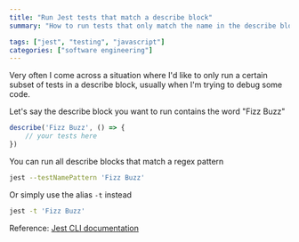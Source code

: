 ```yaml
---
title: "Run Jest tests that match a describe block"
summary: "How to run tests that only match the name in the describe block"

tags: ["jest", "testing", "javascript"]
categories: ["software engineering"]
---
```


Very often I come across a situation where I'd like to only run a certain subset of tests in a describe block, usually when I'm trying to debug some code.

Let's say the describe block you want to run contains the word "Fizz Buzz"

```js
describe('Fizz Buzz', () => {
    // your tests here
})
```

You can run all describe blocks that match a regex pattern

```bash
jest --testNamePattern 'Fizz Buzz'
```

Or simply use the alias `-t` instead

```bash
jest -t 'Fizz Buzz'
```

Reference: [Jest CLI documentation](https://jestjs.io/docs/en/cli.html#)
